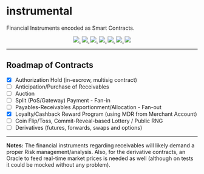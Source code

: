 # instrumental

Financial Instruments encoded as Smart Contracts.

<div align="center">
<a style="margin: 0.1em;" href="https://travis-ci.com/marcoonroad/instrumental">
<img src="https://img.shields.io/travis/com/marcoonroad/instrumental.svg?logo=travis&style=flat-square"/>
</a>
<a style="margin: 0.1em;" href="https://gitlab.com/marcoonroad/instrumental/commits/master">
<img src="https://img.shields.io/badge/build-gitlab-orange.svg?logo=gitlab&style=flat-square"/>
</a>
<a style="margin: 0.1em;" href="https://coveralls.io/github/marcoonroad/instrumental?branch=master">
<img src="https://img.shields.io/coveralls/github/marcoonroad/instrumental.svg?style=flat-square"/>
</a>
<a style="margin: 0.1em;" href="https://app.codacy.com/project/marcoonroad/instrumental/dashboard">
<img src="https://img.shields.io/codacy/grade/7f4c18d183f94540b5fc48a8fc9d1101.svg?style=flat-square"/>
</a>
<a style="margin: 0.1em;" href="https://github.com/marcoonroad/instrumental/blob/master/LICENSE.md">
<img src="https://img.shields.io/github/license/marcoonroad/instrumental.svg?style=flat-square"/> </a>
<a style="margin: 0.1em;" href="https://github.com/marcoonroad/instrumental/compare">
<img src="https://img.shields.io/badge/PRs-welcome-brightgreen.svg?style=flat-square&logo=github"/>
</a>
<a style="margin: 0.1em;" href="https://www.blockchain.com/btc/address/1PEpBFvkKQtSHj56dCGgDFQBwz45VpMTTQ">
<img src="https://img.shields.io/badge/donate-BTC-yellow.svg?logo=bitcoin&style=flat-square"/>
</a>
</div>

* * *

## Roadmap of Contracts

-   [x] Authorization Hold (in-escrow, multisig contract)
-   [ ] Anticipation/Purchase of Receivables
-   [ ] Auction
-   [ ] Split (PoS/Gateway) Payment - Fan-in
-   [ ] Payables-Receivables Apportionment/Allocation - Fan-out
-   [x] Loyalty/Cashback Reward Program (using MDR from Merchant Account)
-   [ ] Coin Flip/Toss, Commit-Reveal-based Lottery / Public RNG
-   [ ] Derivatives (futures, forwards, swaps and options)

* * *

**Notes:**
The financial instruments regarding receivables will
likely demand a proper Risk management/analysis. Also, for the derivative
contracts, an Oracle to feed real-time market prices is needed as well
(although on tests it could be mocked without any problem).

